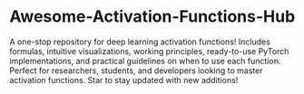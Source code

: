 # Awesome-Activation-Functions-Hub
A one-stop repository for deep learning activation functions! Includes formulas, intuitive visualizations, working principles, ready-to-use PyTorch implementations, and practical guidelines on when to use each function. Perfect for researchers, students, and developers looking to master activation functions. Star to stay updated with new additions!
